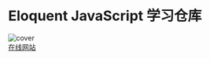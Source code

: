 # Eloquent JavaScript 学习仓库
![cover](https://eloquentjavascript.net/img/cover.jpg)  
[在线网站](https://eloquentjavascript.net/)
